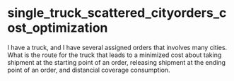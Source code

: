 # single_truck_scattered_cityorders_cost_optimization
I have a truck, and I have several assigned orders that involves many cities. What is the route for the truck that leads to a minimized cost about taking shipment at the starting point of an order, releasing shipment at the ending point of an order, and distancial coverage consumption.
